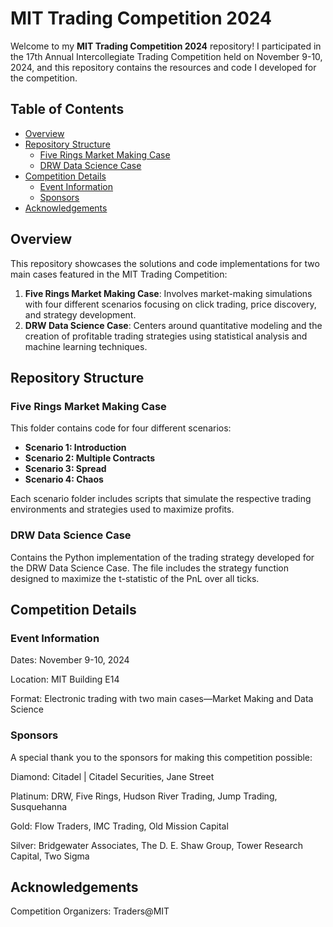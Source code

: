 # MIT Trading Competition 2024

Welcome to my **MIT Trading Competition 2024** repository! I participated in the 17th Annual Intercollegiate Trading Competition held on November 9-10, 2024, and this repository contains the resources and code I developed for the competition.

## Table of Contents

- [Overview](#overview)
- [Repository Structure](#repository-structure)
  - [Five Rings Market Making Case](#five-rings-market-making-case)
  - [DRW Data Science Case](#drw-data-science-case)
- [Competition Details](#competition-details)
  - [Event Information](#event-information)
  - [Sponsors](#sponsors)
- [Acknowledgements](#acknowledgements)


## Overview

This repository showcases the solutions and code implementations for two main cases featured in the MIT Trading Competition:

1. **Five Rings Market Making Case**: Involves market-making simulations with four different scenarios focusing on click trading, price discovery, and strategy development.
2. **DRW Data Science Case**: Centers around quantitative modeling and the creation of profitable trading strategies using statistical analysis and machine learning techniques.

## Repository Structure

### Five Rings Market Making Case

This folder contains code for four different scenarios:

- **Scenario 1: Introduction**
- **Scenario 2: Multiple Contracts**
- **Scenario 3: Spread**
- **Scenario 4: Chaos**

Each scenario folder includes scripts that simulate the respective trading environments and strategies used to maximize profits.

### DRW Data Science Case

Contains the Python implementation of the trading strategy developed for the DRW Data Science Case. The file includes the strategy function designed to maximize the t-statistic of the PnL over all ticks.

## Competition Details
### Event Information
Dates: November 9-10, 2024

Location: MIT Building E14

Format: Electronic trading with two main cases—Market Making and Data Science

### Sponsors
A special thank you to the sponsors for making this competition possible:

Diamond: Citadel | Citadel Securities, Jane Street

Platinum: DRW, Five Rings, Hudson River Trading, Jump Trading, Susquehanna

Gold: Flow Traders, IMC Trading, Old Mission Capital

Silver: Bridgewater Associates, The D. E. Shaw Group, Tower Research Capital, Two Sigma

## Acknowledgements
Competition Organizers: Traders@MIT

